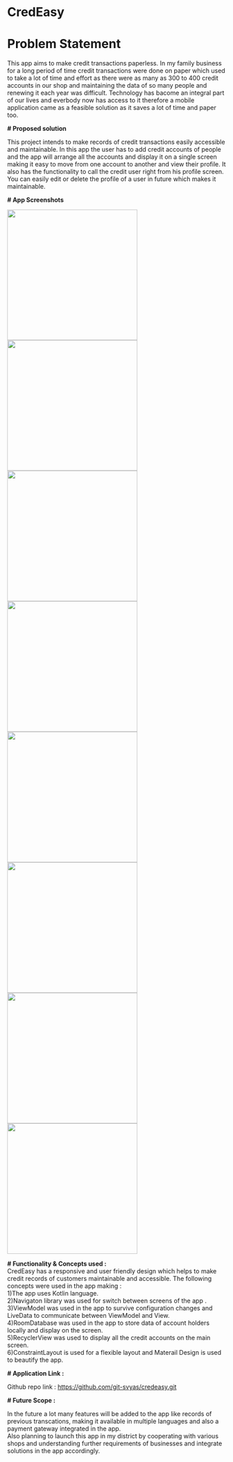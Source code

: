 # CredEasy

# Problem Statement

This app aims to make credit transactions paperless.
In my family business for a long period of time credit transactions 
were done on paper which used to take a lot of time and effort 
as there were as many as 300 to 400 credit accounts in our 
shop and maintaining the data of so many people and renewing 
it each year was difficult. Technology has bacome an integral 
part of our lives and everbody now has access to it therefore
a mobile application came as a feasible solution as it saves a 
lot of time and paper too.


**# Proposed solution**

This project intends to make records of credit transactions
easily accessible and maintainable. In this app the user has
to add credit accounts of people and the app will arrange all 
the accounts and display it on a single screen making it 
easy to move from one account to another and view their 
profile. It also has the functionality to call the credit user 
right from his profile screen. You can easily edit or delete the 
profile of a user in future which makes it maintainable.


**# App Screenshots**

<p float="left">
<img src = "https://i.imgur.com/1Vv2y30.jpg" width="300">
<img src = "https://i.imgur.com/HzUOyzv.jpg" width="300">
<img src = "https://i.imgur.com/35NWWRY.jpg" width="300">
<img src = "https://i.imgur.com/35NWWRY.jpg" width="300>
<img src = "https://i.imgur.com/xuSIKM0.jpg" width="300">
<img src = "https://i.imgur.com/M8YdzcO.jpg" width="300">
<img src = "https://i.imgur.com/Fwhc9MX.jpg" width="300">
<img src = "https://i.imgur.com/hQSCsI4.jpg" width="300">
<img src = "https://i.imgur.com/HUnLPPX.jpg" width="300">                                                        
</p>

**# Functionality & Concepts used :**      
CredEasy has a responsive and user friendly design which 
helps to make credit records of customers maintainable 
and accessible.
The following concepts were used in the app making :        
1)The app uses Kotlin language.     
2)Navigaton library was used for switch between screens of the 
app .  
3)ViewModel was used in the app to survive configuration 
changes and LiveData to communicate between ViewModel and View.  
4)RoomDatabase was used in the app to store data of account holders 
locally and display on the screen.  
5)RecyclerView was used to display all the credit accounts on the
main screen.  
6)ConstraintLayout is used for a flexible layout and 
Materail Design is used to beautify the app.

**# Application Link :**

Github repo link : https://github.com/git-svyas/credeasy.git

**# Future Scope :**

In the future a lot many features will be added to the app
like records of previous transcations, making it available in 
multiple languages and also a payment gateway integrated in the
app.  
Also planning to launch this app in my district by cooperating
with various shops and understanding further requirements of 
businesses and integrate solutions in the app accordingly.
